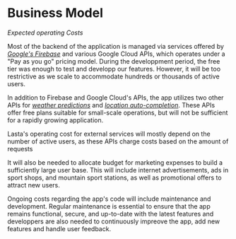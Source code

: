 # Business Model

*Expected operating Costs*

Most of the backend of the application is managed via services offered by [*Google's Firebase*](https://firebase.google.com) and various Google Cloud APIs, which operates under a "Pay as you go" pricing model. During the developpment period, the free tier was enough to test and developp our features.
However, it will be too restrictive as we scale to accommodate hundreds or thousands of active users.

 In addition to Firebase and Google Cloud's APIs, the app utilizes two other APIs for [*weather predictions*](https://openweathermap.org/api) and [*location auto-completion*](https://radar.com/product/api). These APIs offer free plans suitable for small-scale operations, but will not be sufficient for a rapidly growing application.

Lasta's operating cost for external services will mostly depend on the number of active users, as these APIs charge costs based on the amount of requests

It will also be needed to allocate budget for marketing expenses to build a sufficiently large user base. This will include internet advertisements, ads in sport shops, and mountain sport stations, as well as promotional offers to attract new users.

Ongoing costs regarding the app's code will include maintenance and development. Regular maintenance is essential to ensure that the app remains functional, secure, and up-to-date with the latest features and developpers are also needed to continuously impreove the app, add new features and handle user feedback. 



